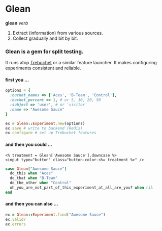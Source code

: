 # Glean
**glean** *verb*

1. Extract (information) from various sources.
2. Collect gradually and bit by bit.

### Glean is a gem for split testing. 
It runs atop [Trebuchet](https://github.com/airbnb/trebuchet) or a similar feature launcher. It makes configuring experiments consistent and reliable.

#### first you ...

```ruby
options = {
  :bucket_names => ['Aces', 'B-Team', 'Control'],
  :bucket_percent => 1, # or 5, 10, 20, 50
  :subject => 'user', # or 'visitor'
  :name => "Awesome Sauce"
}

ex = Glean::Experiment.new(options)
ex.save # write to backend (Redis)
ex.configure # set up Trebuchet features
```

#### and then you could ...

```xml+erb
<% treatment = Glean['Awesome Sauce'].downcase %>
<input type="button" class="button-color-<%= treatment %>" />
```


```ruby
case Glean["Awesome Sauce"]
  do_this when "Aces"
  do_that when "B-Team"
  do_the_other when "Control"
  oh_you_are_not_part_of_this_experiment_at_all_are_you? when nil
end

```

#### and then you can also ...

```ruby
ex = Glean::Experiment.find("Awesome Sauce")
ex.valid?
ex.errors
```